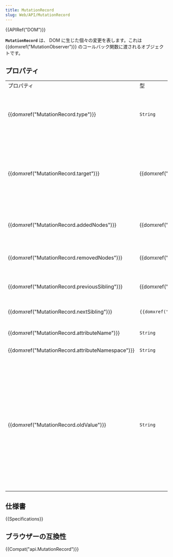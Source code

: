 ```yaml
---
title: MutationRecord
slug: Web/API/MutationRecord
---
```


{{APIRef("DOM")}}

**`MutationRecord`** は、 DOM に生じた個々の変更を表します。これは {{domxref("MutationObserver")}} のコールバック関数に渡されるオブジェクトです。

## プロパティ

<table class="standard-table">
  <tbody>
    <tr>
      <td class="header">プロパティ</td>
      <td class="header">型</td>
      <td class="header">意味</td>
    </tr>
    <tr>
      <td>{{domxref("MutationRecord.type")}}</td>
      <td><code>String</code></td>
      <td>
        属性値の変更の場合は <code>"attributes"</code>、<code
          >CharacterData</code
        >
        ノードに対する変更の場合は
        <code>"characterData"</code>、ノードのツリーに対する変更の場合は
        <code>"childList"</code> を返します。
      </td>
    </tr>
    <tr>
      <td>{{domxref("MutationRecord.target")}}</td>
      <td>{{domxref("Node")}}</td>
      <td>
        変更の影響を受けたノードを、
        {{domxref("MutationRecord.type")}} に応じて返します。<br /><code
          >attributes</code
        >
        の場合、属性が変更された要素となります。<br /><code>characterData</code>
        の場合、<code>CharacterData</code> ノードとなります。<br /><code
          >childList</code
        >
        の場合、子ノードが変更されたノードとなります。
      </td>
    </tr>
    <tr>
      <td>{{domxref("MutationRecord.addedNodes")}}</td>
      <td>{{domxref("NodeList")}}</td>
      <td>
        追加されたノードを返します。何もノードが追加されていなかった場合は、空の
        {{domxref("NodeList")}} を返します。
      </td>
    </tr>
    <tr>
      <td>{{domxref("MutationRecord.removedNodes")}}</td>
      <td>{{domxref("NodeList")}}</td>
      <td>
        削除されたノードを返します。何もノードが削除されていなかった場合は、空の
        {{domxref("NodeList")}} を返します。
      </td>
    </tr>
    <tr>
      <td>{{domxref("MutationRecord.previousSibling")}}</td>
      <td>{{domxref("Node")}}</td>
      <td>
        追加あるいは削除されたノードの直前にあるノード、もしくは
        <code>null</code> を返します。
      </td>
    </tr>
    <tr>
      <td>{{domxref("MutationRecord.nextSibling")}}</td>
      <td><code>{{domxref("Node")}}</code></td>
      <td>
        追加あるいは削除されたノードの直後にあるノード、もしくは
        <code>null</code> を返します。
      </td>
    </tr>
    <tr>
      <td>{{domxref("MutationRecord.attributeName")}}</td>
      <td><code>String</code></td>
      <td>
        変更された属性のローカル名、もしくは <code>null</code> を返します。
      </td>
    </tr>
    <tr>
      <td>{{domxref("MutationRecord.attributeNamespace")}}</td>
      <td><code>String</code></td>
      <td>変更された属性の名前空間、もしくは <code>null</code> を返します。</td>
    </tr>
    <tr>
      <td>{{domxref("MutationRecord.oldValue")}}</td>
      <td><code>String</code></td>
      <td>
        <p>
          返値は {{domxref("MutationRecord.type")}}
          に応じて以下のように変わります。<br /><code>attributes</code>
          の場合、変更された属性の変更前の属性値となります。<br /><code
            >characterData</code
          >
          の場合、変更されたノードの変更前のデータとなります。<br /><code
            >childList</code
          >
          の場合、<code>null</code> となります。
        </p>
        <div class="note">
          <p>
            なお、この機能が正常に動作するためには、
            <code>MutationObserver</code>
            <a href="/ja/docs/Web/API/MutationObserver/observe">observe</a>
            メソッドの対応する
            <a href="/ja/docs/Web/API/MutationObserverInit"
              >MutationObserverInit</a
            >
            引数で、 <code>attributeOldValue</code> または
            <code>characterDataOldValue</code> が
            <code>true</code> に設定されている必要があります
          </p>
        </div>
      </td>
    </tr>
  </tbody>
</table>

## 仕様書

{{Specifications}}

## ブラウザーの互換性

{{Compat("api.MutationRecord")}}
